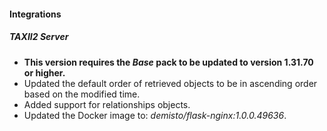 
#### Integrations
##### TAXII2 Server
- **This version requires the *Base* pack to be updated to version 1.31.70 or higher.**
- Updated the default order of retrieved objects to be in ascending order based on the modified time.
- Added support for relationships objects.
- Updated the Docker image to: *demisto/flask-nginx:1.0.0.49636*.